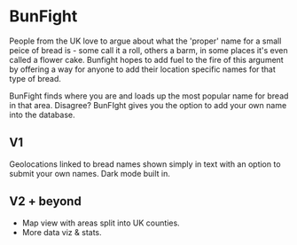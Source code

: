 # BunFight

People from the UK love to argue about what the 'proper' name for a small peice of bread is - some call it a roll, others a barm, in some places it's even called a flower cake. Bunfight hopes to add fuel to the fire of this argument by offering a way for anyone to add their location specific names for that type of bread.

BunFight finds where you are and loads up the most popular name for bread in that area. Disagree? BunFIght gives you the option to add your own name into the database. 

## V1
Geolocations linked to bread names shown simply in text with an option to submit your own names. Dark mode built in.

## V2 + beyond
* Map view with areas split into UK counties.
* More data viz & stats.
